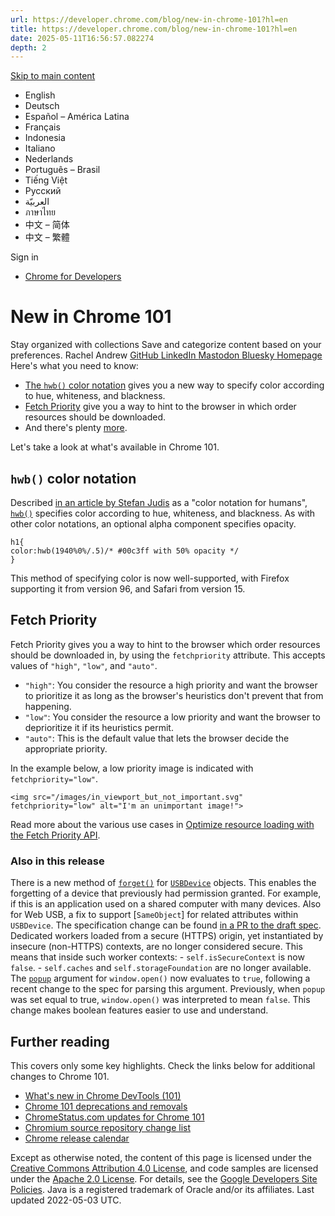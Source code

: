 ```yaml
---
url: https://developer.chrome.com/blog/new-in-chrome-101?hl=en
title: https://developer.chrome.com/blog/new-in-chrome-101?hl=en
date: 2025-05-11T16:56:57.082274
depth: 2
---
```


[ Skip to main content ](https://developer.chrome.com/blog/new-in-chrome-101?hl=en#main-content)
  * English
  * Deutsch
  * Español – América Latina
  * Français
  * Indonesia
  * Italiano
  * Nederlands
  * Português – Brasil
  * Tiếng Việt
  * Русский
  * العربيّة
  * ภาษาไทย
  * 中文 – 简体
  * 中文 – 繁體

Sign in


  * [ Chrome for Developers ](https://developer.chrome.com/)


#  New in Chrome 101 
Stay organized with collections  Save and categorize content based on your preferences. 
Rachel Andrew 
[ GitHub ](https://github.com/rachelandrew) [ LinkedIn ](https://www.linkedin.com/in/rachelandrew) [ Mastodon ](https://front-end.social/@rachelandrew) [ Bluesky ](https://bsky.app/profile/rachelandrew.bsky.social) [ Homepage ](https://rachelandrew.co.uk)
Here's what you need to know:
  * [The `hwb()` color notation](https://developer.chrome.com/blog/new-in-chrome-101?hl=en#hwb) gives you a new way to specify color according to hue, whiteness, and blackness.
  * [Fetch Priority](https://developer.chrome.com/blog/new-in-chrome-101?hl=en#priority-hints) give you a way to hint to the browser in which order resources should be downloaded.
  * And there's plenty [more](https://developer.chrome.com/blog/new-in-chrome-101?hl=en#also_in_this_release).


Let's take a look at what's available in Chrome 101.
## `hwb()` color notation
Described [in an article by Stefan Judis](https://www.stefanjudis.com/blog/hwb-a-color-notation-for-humans/) as a "color notation for humans", [`hwb()`](https://developer.mozilla.org/docs/Web/CSS/color_value/hwb) specifies color according to hue, whiteness, and blackness. As with other color notations, an optional alpha component specifies opacity.
```
h1{
color:hwb(1940%0%/.5)/* #00c3ff with 50% opacity */
}

```

This method of specifying color is now well-supported, with Firefox supporting it from version 96, and Safari from version 15.
## Fetch Priority
Fetch Priority gives you a way to hint to the browser which order resources should be downloaded in, by using the `fetchpriority` attribute. This accepts values of `"high"`, `"low"`, and `"auto"`.
  * `"high"`: You consider the resource a high priority and want the browser to prioritize it as long as the browser's heuristics don't prevent that from happening.
  * `"low"`: You consider the resource a low priority and want the browser to deprioritize it if its heuristics permit.
  * `"auto"`: This is the default value that lets the browser decide the appropriate priority.


In the example below, a low priority image is indicated with `fetchpriority="low"`.
```
<img src="/images/in_viewport_but_not_important.svg" fetchpriority="low" alt="I'm an unimportant image!">

```

Read more about the various use cases in [Optimize resource loading with the Fetch Priority API](https://web.dev/articles/fetch-priority).
### Also in this release
There is a new method of [`forget()`](https://web.dev/articles/usb#revoke_access) for [`USBDevice`](https://developer.mozilla.org/docs/Web/API/USBDevice) objects. This enables the forgetting of a device that previously had permission granted. For example, if this is an application used on a shared computer with many devices.
Also for Web USB, a fix to support [`SameObject`] for related attributes within `USBDevice`. The specification change can be found [in a PR to the draft spec](https://github.com/WICG/webusb/pull/212).
Dedicated workers loaded from a secure (HTTPS) origin, yet instantiated by insecure (non-HTTPS) contexts, are no longer considered secure. This means that inside such worker contexts: - `self.isSecureContext` is now `false`. - `self.caches` and `self.storageFoundation` are no longer available.
The [`popup`](https://developer.mozilla.org/docs/Web/API/Window/open#popup) argument for `window.open()` now evaluates to `true`, following a recent change to the spec for parsing this argument. Previously, when `popup` was set equal to true, `window.open()` was interpreted to mean `false`. This change makes boolean features easier to use and understand.
## Further reading
This covers only some key highlights. Check the links below for additional changes to Chrome 101.
  * [What's new in Chrome DevTools (101)](https://developer.chrome.com/blog/new-in-devtools-101)
  * [Chrome 101 deprecations and removals](https://developer.chrome.com/blog/deps-rems-101)
  * [ChromeStatus.com updates for Chrome 101](https://www.chromestatus.com/features#milestone%3D101)
  * [Chromium source repository change list](https://chromium.googlesource.com/chromium/src/+log/refs/tags/101.0.4951.49)
  * [Chrome release calendar](https://chromiumdash.appspot.com/schedule)


Except as otherwise noted, the content of this page is licensed under the [Creative Commons Attribution 4.0 License](https://creativecommons.org/licenses/by/4.0/), and code samples are licensed under the [Apache 2.0 License](https://www.apache.org/licenses/LICENSE-2.0). For details, see the [Google Developers Site Policies](https://developers.google.com/site-policies). Java is a registered trademark of Oracle and/or its affiliates.
Last updated 2022-05-03 UTC.

